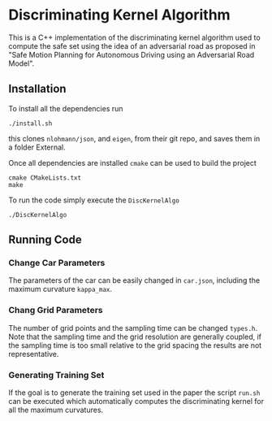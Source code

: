 # Discriminating Kernel Algorithm
This is a C++ implementation of the discriminating kernel algorithm used to compute the safe set using the idea of an adversarial road as proposed in "Safe Motion Planning for Autonomous Driving using an Adversarial Road Model".

## Installation 

To install all the dependencies run
```
./install.sh
```
this clones `nlohmann/json`, and `eigen`, from their git repo, and saves them in a folder External. 

Once all dependencies are installed `cmake` can be used to build the project
```
cmake CMakeLists.txt
make
```
To run the code simply execute the `DiscKernelAlgo`
```
./DiscKernelAlgo
```

## Running Code

### Change Car Parameters

The parameters of the car can be easily changed in `car.json`, including the maximum curvature `kappa_max`.

### Chang Grid Parameters

The number of grid points and the sampling time can be changed `types.h`. Note that the sampling time and the grid resolution are generally coupled, if the sampling time is too small relative to the grid spacing the results are not representative.

### Generating Training Set

If the goal is to generate the training set used in the paper the script `run.sh` can be executed which automatically computes the discriminating kernel for all the maximum curvatures.
